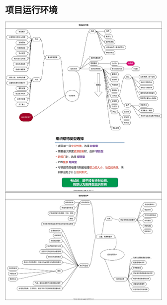 # 项目运行环境

![Environment.drawio.svg](./Environment.drawio.svg '项目运行环境概述')
![Organizational.drawio.svg](./Organizational.drawio.svg '组织过程资产')
